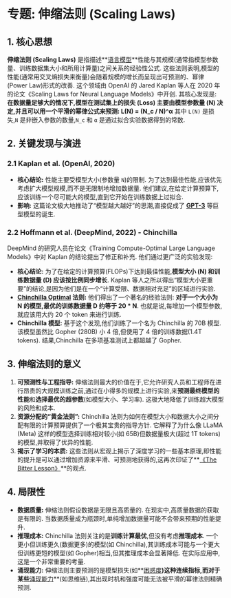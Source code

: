 # 专题: 伸缩法则 (Scaling Laws)
## 1. 核心思想
**伸缩法则 (Scaling Laws)** 是指描述**[语言模型](./Lecture1-Language-Models.md)**性能与其规模(通常指模型参数量、训练数据集大小和所用计算量)之间关系的经验性公式. 这些法则表明,模型的性能(通常用交叉熵损失来衡量)会随着规模的增长而呈现出可预测的、幂律(Power Law)形式的改善. 
这个领域由 OpenAI 的 Jared Kaplan 等人在 2020 年的论文《Scaling Laws for Neural Language Models》中开创. 其核心发现是: 
**在数据量足够大的情况下,模型在测试集上的损失 (Loss) 主要由模型参数量 (N) 决定,并且可以用一个平滑的幂律公式来预测: L(N) = (N_c / N)^α**
其中 `L(N)` 是损失,`N` 是非嵌入参数的数量,`N_c` 和 `α` 是通过拟合实验数据得到的常数. 
## 2. 关键发现与演进
### 2.1 Kaplan et al. (OpenAI, 2020)
*   **核心结论:** 性能主要受模型大小(参数量 `N`)的限制. 为了达到最佳性能,应该优先考虑扩大模型规模,而不是无限制地增加数据量. 他们建议,在给定计算预算下,应该训练一个尽可能大的模型,直到它开始在训练数据上过拟合. 
*   **影响:** 这篇论文极大地推动了“模型越大越好”的思潮,直接促成了 **[GPT-3](./Lecture1-GPT-4.md)** 等巨型模型的诞生. 
### 2.2 Hoffmann et al. (DeepMind, 2022) - Chinchilla
DeepMind 的研究人员在论文《Training Compute-Optimal Large Language Models》中对 Kaplan 的结论提出了修正和补充. 他们通过更广泛的实验发现: 
*   **核心结论:** 为了在给定的计算预算(FLOPs)下达到最佳性能,**模型大小 (N) 和训练数据量 (D) 应该按比例同步增长**. Kaplan 等人之所以得出“模型大小更重要”的结论,是因为他们是在一个“计算受限、数据相对充足”的区域进行实验. 
*   **[Chinchilla Optimal](./Lecture1-Chinchilla-Optimal.md) 法则:** 他们得出了一个著名的经验法则: **对于一个大小为 N 的模型,最优的训练数据量 D 约等于 20 * N**. 也就是说,每增加一个模型参数,就应该用大约 20 个 token 来进行训练. 
*   **Chinchilla 模型:** 基于这个发现,他们训练了一个名为 Chinchilla 的 70B 模型. 该模型虽然比 Gopher (280B) 小 4 倍,但使用了 4 倍的训练数据(1.4T tokens). 结果,Chinchilla 在多项基准测试上都超越了 Gopher. 
## 3. 伸缩法则的意义
1.  **可预测性与工程指导:** 伸缩法则最大的价值在于,它允许研究人员和工程师在进行昂贵的大规模训练之前,通过在小得多的规模上进行实验,来**预测最终模型的性能**和**选择最优的超参数**(如模型大小、学习率). 这极大地降低了训练超大模型的风险和成本. 
2.  **资源分配的“黄金法则”:** Chinchilla 法则为如何在模型大小和数据大小之间分配有限的计算预算提供了一个极其宝贵的指导方针. 它解释了为什么像 LLaMA (Meta) 这样的模型选择训练相对较小(如 65B)但数据量极大(超过 1T tokens)的模型,并取得了优异的性能. 
3.  **揭示了学习的本质:** 这些法则从宏观上揭示了深度学习的一些基本原理,即性能的提升是可以通过增加资源来平滑、可预测地获得的,这再次印证了**[《The Bitter Lesson》](./Lecture1-The-Bitter-Lesson.md)**的观点. 
## 4. 局限性
*   **数据质量:** 伸缩法则假设数据是无限且高质量的. 在现实中,高质量数据的获取是有限的. 当数据质量成为瓶颈时,单纯增加数据量可能不会带来预期的性能提升. 
*   **推理成本:** Chinchilla 法则关注的是**训练计算最优**,但没有考虑**推理成本**. 一个更小但训练更久(数据更多)的模型(如 Chinchilla),其训练成本可能与一个更大但训练更短的模型(如 Gopher)相当,但其推理成本会显著降低. 在实际应用中,这是一个非常重要的考量. 
*   **涌现能力:** 伸缩法则主要预测的是模型损失(如**[困惑度](./Lecture1-Perplexity.md)**)这种连续指标,而对于某些**[涌现能力](./Lecture1-Emergent-Behavior.md)**(如思维链),其出现时机和强度可能无法被平滑的幂律法则精确预测. 
